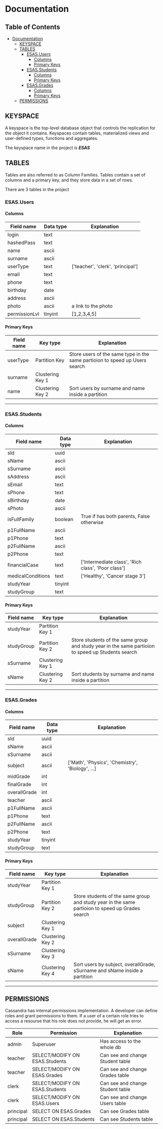 # Documentation

## Table of Contents

- [Documentation](#documentation)
  * [KEYSPACE](#keyspace)
  * [TABLES](#tables)
    + [ESAS.Users](#esasusers)
      - [Columns](#columns)
      - [Primary Keys](#primary-keys)
    + [ESAS.Students](#esasstudents)
      - [Columns](#columns-1)
      - [Primary Keys](#primary-keys-1)
    + [ESAS.Grades](#esasgrades)
      - [Columns](#columns-2)
      - [Primary Keys](#primary-keys-2)
  * [PERMISSIONS](#permissions)




## KEYSPACE
A keyspace is the top-level database object that controls the replication for the object it contains. Keyspaces contain tables, materialized views and user-defined types, functions and aggregates.

The keyspace name in the project is ***ESAS***
## TABLES
Tables are also referred to as Column Families. Tables contain a set of columns and a primary key, and they store data in a set of rows.

There are 3 tables in the project

### ESAS.Users
#### Columns
| Field name  | Data type | Explanation |
| - | - | - |
| login  | text  | |
| hashedPass | text | |
| name | ascii | |
| surname | ascii | |
| userType | text | ['teacher', 'clerk', 'principal']
| email | text | |
| phone | text | |
| birthday | date | |
| address | ascii | |
| photo | ascii | a link to the photo
| permissionLvl | tinyint | [1,2,3,4,5] |
#### Primary Keys
| Field name  | Key type | Explanation |
| - | - | - |
| userType  | Partition Key | Store users of the same type in the same partioion to speed up Users search |
| surname | Clustering Key 1 |  |
| name | Clustering Key 2 | Sort users by surname and name inside a partition |

---

### ESAS.Students
#### Columns
| Field name  | Data type | Explanation |
| - | - | - |
|sId |uuid||
|sName |ascii||
|sSurname |ascii|| 
|sAddress |ascii||
|sEmail |text||
|sPhone |text||
|sBirthday |date||
|sPhoto |ascii||
|isFullFamily |boolean| True if has both parents, False otherwise|
|p1FullName |ascii||
|p1Phone |text||
|p2FullName |ascii||
|p2Phone |text||
|financialCase |text|['Intermediate class', 'Rich class', 'Poor class']|
|medicalConditions |text|['Healthy', 'Cancer stage 3']|
|studyYear |tinyint||
|studyGroup |text||
#### Primary Keys
| Field name  | Key type | Explanation |
| - | - | - |
| studyYear  | Partition Key 1 ||
| studyGroup  | Partition Key 2 | Store students of the same group and study year in the same partioion to speed up Students search |
| sSurname | Clustering Key 1 |  |
| sName | Clustering Key 2 | Sort students by surname and name inside a partition |

---

### ESAS.Grades
#### Columns
| Field name  | Data type | Explanation |
| - | - | - |
|sId |uuid||
|sName |ascii||
|sSurname |ascii||
|subject |ascii|['Math', 'Physics', 'Chemistry', 'Biology', ...]|
|midGrade |int||
|finalGrade |int||
|overallGrade |int||
|teacher |ascii||
|p1FullName |ascii||
|p1Phone |text||
|p2FullName |ascii||
|p2Phone |text||
|studyYear |tinyint||
|studyGroup |text||
#### Primary Keys
| Field name  | Key type | Explanation |
| - | - | - |
| studyYear  | Partition Key 1 ||
| studyGroup  | Partition Key 2 | Store students of the same group and study year in the same partioion to speed up Grades search |
| subject | Clustering Key 1 ||
| overallGrade | Clustering Key 2 ||
| sSurname | Clustering Key 3 ||
| sName | Clustering Key 4 | Sort users by subject, overallGrade, sSurname and sName inside a partition |

---

## PERMISSIONS
Cassandra has internal permissions implementation. A developer can define roles and grant permissions to them. If a user of a certain role tries to access a resourse that his role does not provide, he will get an error.

| Role | Permission | Explanation |
| - | - | - |
|admin |Superuser|Has access to the whole db|
|teacher |SELECT/MODIFY ON ESAS.Students|Can see and change Student table|
|teacher |SELECT/MODIFY ON ESAS.Grades|Can see and change Grades table|
|clerk |SELECT/MODIFY ON ESAS.Students|Can see and change Student table|
|clerk |SELECT/MODIFY ON ESAS.Users|Can see and change Users table|
|principal |SELECT ON ESAS.Grades|Can see Grades table|
|principal |SELECT ON ESAS.Students|Can see Students table|
